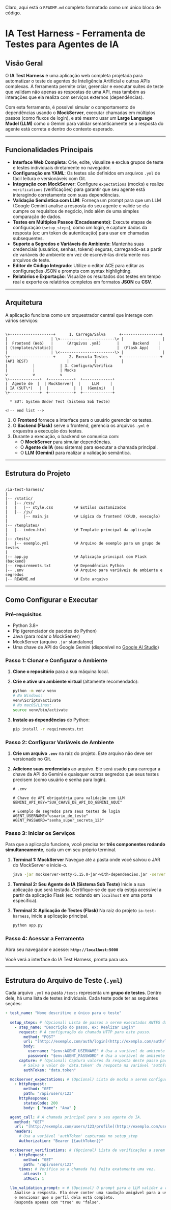 Claro, aqui está o `README.md` completo formatado como um único bloco de código.

# IA Test Harness - Ferramenta de Testes para Agentes de IA

## Visão Geral

O **IA Test Harness** é uma aplicação web completa projetada para automatizar o teste de agentes de Inteligência Artificial e outras APIs complexas. A ferramenta permite criar, gerenciar e executar suítes de teste que validam não apenas as respostas de uma API, mas também as interações que ela realiza com serviços externos (dependências).

Com esta ferramenta, é possível simular o comportamento de dependências usando o **MockServer**, executar chamadas em múltiplos passos (como fluxos de login), e até mesmo usar um **Large Language Model (LLM)** como o Gemini para validar semanticamente se a resposta do agente está correta e dentro do contexto esperado.

---

## Funcionalidades Principais

-   **Interface Web Completa**: Crie, edite, visualize e exclua grupos de teste e testes individuais diretamente no navegador.
-   **Configuração em YAML**: Os testes são definidos em arquivos `.yml` de fácil leitura e versionáveis com Git.
-   **Integração com MockServer**: Configure `expectations` (mocks) e realize `verifications` (verificações) para garantir que seu agente está interagindo corretamente com suas dependências.
-   **Validação Semântica com LLM**: Forneça um prompt para que um LLM (Google Gemini) analise a resposta do seu agente e valide se ela cumpre os requisitos de negócio, indo além de uma simples comparação de dados.
-   **Testes em Múltiplos Passos (Encadeamento)**: Execute etapas de configuração (`setup_steps`), como um login, e capture dados da resposta (ex: um token de autenticação) para usar em chamadas subsequentes.
-   **Suporte a Segredos e Variáveis de Ambiente**: Mantenha suas credenciais (usuários, senhas, tokens) seguras, carregando-as a partir de variáveis de ambiente em vez de escrevê-las diretamente nos arquivos de teste.
-   **Editor de Código Integrado**: Utilize o editor ACE para editar as configurações JSON e prompts com syntax highlighting.
-   **Relatórios e Exportação**: Visualize os resultados dos testes em tempo real e exporte os relatórios completos em formatos **JSON** ou **CSV**.

---

## Arquitetura

A aplicação funciona como um orquestrador central que interage com vários serviços:

```

\+-------------------+      1. Carrega/Salva      +-----------------+
|                   | \<------------------------\> |                 |
|  Frontend (Web)   |      (Arquivos .yml)       |      Backend    |
| (templates/static)|                            |  (Flask App)    |
|                   | \<------------------------\> |                 |
\+-------------------+      2. Executa Testes     +-----------------+
(API REST)                 |           |           |
|           |           | 3. Configura/Verifica
|           |           | Mocks
v           v           v
\+-------------+  +-----------+  +-------------+
|  Agente de  |  | MockServer|  |     LLM     |
| IA (SUT\*)   |  |           |  |  (Gemini)   |
\+-------------+  +-----------+  +-------------+

  * SUT: System Under Test (Sistema Sob Teste)

<!-- end list -->

```

1.  O **Frontend** fornece a interface para o usuário gerenciar os testes.
2.  O **Backend (Flask)** serve o frontend, gerencia os arquivos `.yml` e orquestra a execução dos testes.
3.  Durante a execução, o backend se comunica com:
    * O **MockServer** para simular dependências.
    * O **Agente de IA** (seu sistema) para executar a chamada principal.
    * O **LLM (Gemini)** para realizar a validação semântica.

---

## Estrutura do Projeto

```

/ia-test-harness/
|
|-- /static/
|   |-- /css/
|   |   |-- style.css         \# Estilos customizados
|   |-- /js/
|       |-- main.js           \# Lógica do frontend (CRUD, execução)
|
|-- /templates/
|   |-- index.html            \# Template principal da aplicação
|
|-- /tests/
|   |-- exemplo.yml           \# Arquivo de exemplo para um grupo de testes
|
|-- app.py                    \# Aplicação principal com Flask (backend)
|-- requirements.txt          \# Dependências Python
|-- .env                      \# Arquivo para variáveis de ambiente e segredos
|-- README.md                 \# Este arquivo

```

---

## Como Configurar e Executar

### Pré-requisitos

-   Python 3.8+
-   Pip (gerenciador de pacotes do Python)
-   Java (para rodar o MockServer)
-   MockServer (arquivo `.jar` standalone)
-   Uma chave de API do Google Gemini (disponível no [Google AI Studio](https://aistudio.google.com/))

### Passo 1: Clonar e Configurar o Ambiente

1.  **Clone o repositório** para a sua máquina local.

2.  **Crie e ative um ambiente virtual** (altamente recomendado):
    ```bash
    python -m venv venv
    # No Windows:
    venv\Scripts\activate
    # No macOS/Linux:
    source venv/bin/activate
    ```

3.  **Instale as dependências** do Python:
    ```bash
    pip install -r requirements.txt
    ```

### Passo 2: Configurar Variáveis de Ambiente

1.  **Crie um arquivo `.env`** na raiz do projeto. Este arquivo não deve ser versionado no Git.

2.  **Adicione suas credenciais** ao arquivo. Ele será usado para carregar a chave da API do Gemini e quaisquer outros segredos que seus testes precisem (como usuário e senha para login).

    ```text
    # .env
    
    # Chave de API obrigatória para validação com LLM
    GEMINI_API_KEY="SUA_CHAVE_DE_API_DO_GEMINI_AQUI"
    
    # Exemplo de segredos para seus testes de login
    AGENT_USERNAME="usuario_de_teste"
    AGENT_PASSWORD="senha_super_secreta_123"
    ```

### Passo 3: Iniciar os Serviços

Para que a aplicação funcione, você precisa ter **três componentes rodando simultaneamente**, cada um em seu próprio terminal.

1.  **Terminal 1: MockServer**
    Navegue até a pasta onde você salvou o JAR do MockServer e inicie-o.
    ```bash
    java -jar mockserver-netty-5.15.0-jar-with-dependencies.jar -serverPort 1080
    ```

2.  **Terminal 2: Seu Agente de IA (Sistema Sob Teste)**
    Inicie a sua aplicação que será testada. Certifique-se de que ela esteja acessível a partir da aplicação Flask (ex: rodando em `localhost` em uma porta específica).

3.  **Terminal 3: Aplicação de Testes (Flask)**
    Na raiz do projeto `ia-test-harness`, inicie a aplicação principal.
    ```bash
    python app.py
    ```

### Passo 4: Acessar a Ferramenta

Abra seu navegador e acesse: **`http://localhost:5000`**

Você verá a interface do IA Test Harness, pronta para uso.

---

## Estrutura do Arquivo de Teste (`.yml`)

Cada arquivo `.yml` na pasta `/tests` representa um **grupo de testes**. Dentro dele, há uma lista de testes individuais. Cada teste pode ter as seguintes seções:

```yaml
- test_name: "Nome descritivo e único para o teste"
  
  setup_steps: # (Opcional) Lista de passos a serem executados ANTES da chamada principal.
    - step_name: "Descrição do passo, ex: Realizar Login"
      request: # A configuração da chamada HTTP para este passo.
        method: "POST"
        url: "[http://exemplo.com/auth/login](http://exemplo.com/auth/login)"
        body:
          username: "$env:AGENT_USERNAME" # Usa a variável de ambiente AGENT_USERNAME
          password: "$env:AGENT_PASSWORD" # Usa a variável de ambiente AGENT_PASSWORD
      capture: # (Opcional) Captura valores da resposta deste passo para usar depois.
        # Salva o valor de 'data.token' da resposta na variável 'authToken'
        authToken: "data.token" 

  mockserver_expectations: # (Opcional) Lista de mocks a serem configurados no MockServer.
    - httpRequest:
        method: "GET"
        path: "/api/users/123"
      httpResponse:
        statusCode: 200
        body: { "name": "Ana" }

  agent_call: # A chamada principal para o seu agente de IA.
    method: "GET"
    url: "[http://exemplo.com/users/123/profile](http://exemplo.com/users/123/profile)"
    headers:
      # Usa a variável 'authToken' capturada no setup_step
      Authorization: "Bearer {{authToken}}" 

  mockserver_verifications: # (Opcional) Lista de verificações a serem feitas no MockServer APÓS a chamada.
    - httpRequest:
        method: "GET"
        path: "/api/users/123"
      times: # Verifica se a chamada foi feita exatamente uma vez.
        atLeast: 1
        atMost: 1

  llm_validation_prompt: > # (Opcional) O prompt para o LLM validar a resposta do agente.
    Analise a resposta. Ela deve conter uma saudação amigável para a usuária "Ana"
    e mencionar que o perfil dela está completo.
    Responda apenas com "true" ou "false".
```
